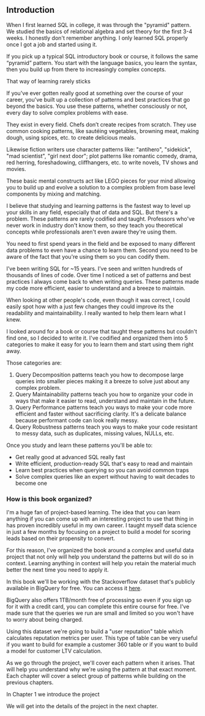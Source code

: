 ## Introduction
When I first learned SQL in college, it was through the "pyramid" pattern. We studied the basics of relational algebra and set theory for the first 3-4 weeks. I honestly don't remember anything. I only learned SQL properly once I got a job and started using it.

If you pick up a typical SQL introductory book or course, it follows the same “pyramid” pattern. You start with the language basics, you learn the syntax, then you build up from there to increasingly complex concepts. 

That way of learning rarely sticks

If you've ever gotten really good at something over the course of your career, you've built up a collection of patterns and best practices that go beyond the basics. You use these patterns, whether consciously or not, every day to solve complex problems with ease.

They exist in every field. Chefs don’t create recipes from scratch. They use common cooking patterns, like sautéing vegetables, browning meat, making dough, using spices, etc. to create delicious meals. 

Likewise fiction writers use character patterns like: "antihero", "sidekick", "mad scientist", "girl next door"; plot patterns like romantic comedy, drama, red herring, foreshadowing, cliffhangers, etc. to write novels, TV shows and movies.

These basic mental constructs act like LEGO pieces for your mind allowing you to build up and evolve a solution to a complex problem from base level components by mixing and matching.

I believe that studying and learning patterns is the fastest way to level up your skills in any field, especially that of data and SQL. But there's a problem. These patterns are rarely codified and taught. Professors who've never work in industry don't know them, so they teach you theoretical concepts while professionals aren't even aware they're using them.

You need to first spend years in the field and be exposed to many different data problems to even have a chance to learn them. Second you need to be aware of the fact that you're using them so you can codify them.

I’ve been writing SQL for ~15 years. I’ve seen and written hundreds of thousands of lines of code. Over time I noticed a set of patterns and best practices I always come back to when writing queries. These patterns made my code more efficient, easier to understand and a breeze to maintain.

When looking at other people's code, even though it was correct, I could easily spot how with a just few changes they could improve its the readability and maintainability. I really wanted to help them learn what I knew.

I looked around for a book or course that taught these patterns but couldn't find one, so I decided to write it. I've codified and organized them into 5 categories to make it easy for you to learn them and start using them right away.

Those categories are:
1. Query Decomposition patterns teach you how to decompose large queries into smaller pieces making it a breeze to solve just about any complex problem.
2. Query Maintainability patterns teach you how to organize your code in ways that make it easier to read, understand and maintain in the future.
3. Query Performance patterns teach you ways to make your code more efficient and faster without sacrificing clarity. It's a delicate balance because performant code can look really messy.
4. Query Robustness patterns teach you ways to make your code resistant to messy data, such as duplicates, missing values, NULLs, etc.

Once you study and learn these patterns you'll be able to:
- Get really good at advanced SQL really fast
- Write efficient, production-ready SQL that's easy to read and maintain
- Learn best practices when querying so you can avoid common traps
- Solve complex queries like an expert without having to wait decades to become one

### How is this book organized?
I'm a huge fan of project-based learning. The idea that you can learn anything if you can come up with an interesting project to use that thing in has proven incredibly useful in my own career. I taught myself data science in just a few months by focusing on a project to build a model for scoring leads based on their propensity to convert.

For this reason, I've organized the book around a complex and useful data project that not only will help you understand the patterns but will do so in context. Learning anything in context will help you retain the material much better the next time you need to apply it.

In this book we'll be working with the Stackoverflow dataset that's publicly available in BigQuery for free. You can access it [here](https://console.cloud.google.com/marketplace/product/stack-exchange/stack-overflow).

BigQuery also offers 1TB/month free of processing so even if you sign up for it with a credit card, you can complete this entire course for free. I've made sure that the queries we run are small and limited so you won't have to worry about being charged.

Using this dataset we're going to build a "user reputation" table which calculates reputation metrics per user. This type of table can be very useful if you want to build for example a customer 360 table or if you want to build a model for customer LTV calculation.

As we go through the project, we'll cover each pattern when it arises. That will help you understand why we're using the pattern at that exact moment. Each chapter will cover a select group of patterns while building on the previous chapters.

In Chapter 1 we introduce the project 

We will get into the details of the project in the next chapter.
